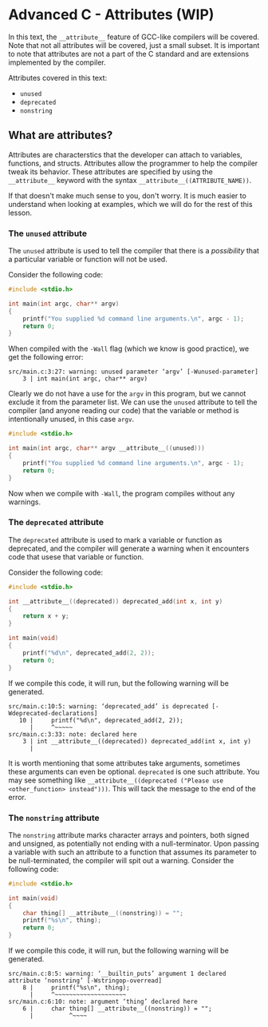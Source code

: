 # Advanced C - Attributes (WIP)

In this text, the `__attribute__` feature of GCC-like compilers will
be covered. Note that not all attributes will be covered, just a small
subset. It is important to note that attributes are not a part of the
C standard and are extensions implemented by the compiler.

Attributes covered in this text:

* `unused`
* `deprecated`
* `nonstring`

## What are attributes?

Attributes are characterstics that the developer can attach to
variables, functions, and structs. Attributes allow the programmer to
help the compiler tweak its behavior. These attributes are specified
by using the `__attribute__` keyword with the syntax
`__attribute__((ATTRIBUTE_NAME))`.

If that doesn't make much sense to you, don't worry. It is much easier to
understand when looking at examples, which we will do for the rest of this
lesson.

### The `unused` attribute

The `unused` attribute is used to tell the compiler that there is a
*possibility* that a particular variable or function will not be used.

Consider the following code:

```c
#include <stdio.h>

int main(int argc, char** argv)
{
    printf("You supplied %d command line arguments.\n", argc - 1);
    return 0;
}
```

When compiled with the `-Wall` flag (which we know is good practice),
we get the following error:

```
src/main.c:3:27: warning: unused parameter ‘argv’ [-Wunused-parameter]
    3 | int main(int argc, char** argv)
```

Clearly we do not have a use for the `argv` in this program, but we
cannot exclude it from the parameter list. We can use the `unused`
attribute to tell the compiler (and anyone reading our code) that the
variable or method is intentionally unused, in this case `argv`.

```c
#include <stdio.h>

int main(int argc, char** argv __attribute__((unused)))
{
    printf("You supplied %d command line arguments.\n", argc - 1);
    return 0;
}
```

Now when we compile with `-Wall`, the program compiles without any
warnings.

### The `deprecated` attribute

The `deprecated` attribute is used to mark a variable or function as
deprecated, and the compiler will generate a warning when it encounters
code that usese that variable or function.

Consider the following code:

```c
#include <stdio.h>

int __attribute__((deprecated)) deprecated_add(int x, int y)
{
    return x + y;
}

int main(void)
{
    printf("%d\n", deprecated_add(2, 2));
    return 0;
}
```

If we compile this code, it will run, but the following warning will be
generated.

```
src/main.c:10:5: warning: ‘deprecated_add’ is deprecated [-Wdeprecated-declarations]
   10 |     printf("%d\n", deprecated_add(2, 2));
      |     ^~~~~~
src/main.c:3:33: note: declared here
    3 | int __attribute__((deprecated)) deprecated_add(int x, int y)
      |
```

It is worth mentioning that some attributes take arguments, sometimes these
arguments can even be optional. `deprecated` is one such attribute. You may
see something like `__attribute__((deprecated ("Please use <other_function> instead")))`.
This will tack the message to the end of the error.

### The `nonstring` attribute

The `nonstring` attribute marks character arrays and pointers, both signed and unsigned,
as potentially not ending with a null-terminator. Upon passing a variable with such
an attribute to a function that assumes its parameter to be null-terminated, the
compiler will spit out a warning. Consider the following code:

```c
#include <stdio.h>

int main(void)
{
    char thing[] __attribute__((nonstring)) = "";
    printf("%s\n", thing);
    return 0;
}
```

If we compile this code, it will run, but the following warning will be
generated.

```
src/main.c:8:5: warning: ‘__builtin_puts’ argument 1 declared attribute ‘nonstring’ [-Wstringop-overread]
    8 |     printf("%s\n", thing);
      |     ^~~~~~~~~~~~~~~~~~~~~
src/main.c:6:10: note: argument ‘thing’ declared here
    6 |     char thing[] __attribute__((nonstring)) = "";
      |          ^~~~~

```